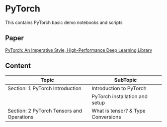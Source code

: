 # PyTorch
This contains PyTorch basic demo notebooks and scripts

## Paper
[PyTorch: An Imperative Style, High-Performance Deep Learning Library](https://arxiv.org/abs/1912.01703)

## Content

|Topic|SubTopic|
|-|-|
|Section: 1 PyTorch Introduction | Introduction to PyTorch |
|| PyTorch installation and setup |
|Section: 2 PyTorch Tensors and Operations | What is tensor? & Type Conversions|